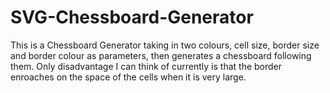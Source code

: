 # SVG-Chessboard-Generator
This is a Chessboard Generator taking in two colours, cell size, border size and border colour as parameters, then generates a chessboard following them. Only disadvantage I can think of currently is that the border enroaches on the space of the cells when it is very large.
